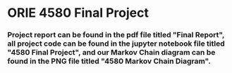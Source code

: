 # ORIE 4580 Final Project
### Project report can be found in the pdf file titled "Final Report", all project code can be found in the jupyter notebook file titled "4580 Final Project", and our Markov Chain diagram can be found in the PNG file titled "4580 Markov Chain Diagram".
